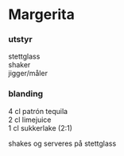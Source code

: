 # Margerita

### utstyr

stettglass<br>shaker<br>jigger/måler

### blanding
4 cl patrón tequila<br>2 cl limejuice<br>1 cl sukkerlake (2:1)

shakes og serveres på stettglass